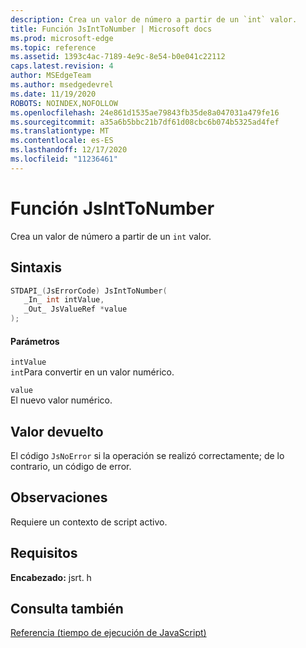 ```yaml
---
description: Crea un valor de número a partir de un `int` valor.
title: Función JsIntToNumber | Microsoft docs
ms.prod: microsoft-edge
ms.topic: reference
ms.assetid: 1393c4ac-7189-4e9c-8e54-b0e041c22112
caps.latest.revision: 4
author: MSEdgeTeam
ms.author: msedgedevrel
ms.date: 11/19/2020
ROBOTS: NOINDEX,NOFOLLOW
ms.openlocfilehash: 24e861d1535ae79843fb35de8a047031a479fe16
ms.sourcegitcommit: a35a6b5bbc21b7df61d08cbc6b074b5325ad4fef
ms.translationtype: MT
ms.contentlocale: es-ES
ms.lasthandoff: 12/17/2020
ms.locfileid: "11236461"
---
```

# Función JsIntToNumber

Crea un valor de número a partir de un `int` valor.  
  
## Sintaxis  
  
```cpp  
STDAPI_(JsErrorCode) JsIntToNumber(  
   _In_ int intValue,  
   _Out_ JsValueRef *value  
);  
```  
  
#### Parámetros  
 `intValue`  
 `int`Para convertir en un valor numérico.  
  
 `value`  
 El nuevo valor numérico.  
  
## Valor devuelto  
 El código `JsNoError` si la operación se realizó correctamente; de lo contrario, un código de error.  
  
## Observaciones  
 Requiere un contexto de script activo.  
  
## Requisitos  
 **Encabezado:** jsrt. h  
  
## Consulta también  
 [Referencia (tiempo de ejecución de JavaScript)](../chakra-hosting/reference-javascript-runtime.md)
